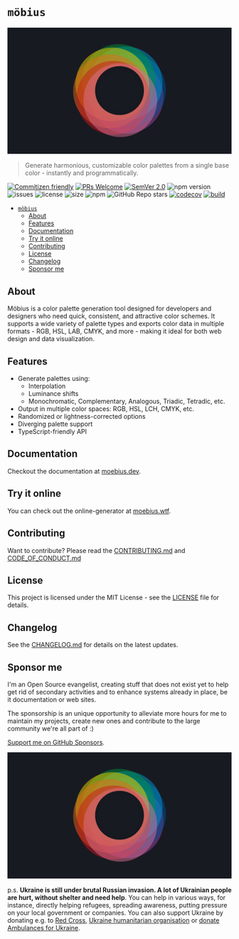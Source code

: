 # `möbius`

![logo](./docs/public/logo/logo-ring.png)

> Generate harmonious, customizable color palettes from a single base color - instantly and programmatically.

[![Commitizen friendly](https://img.shields.io/badge/commitizen-friendly-brightgreen.svg)](http://commitizen.github.io/cz-cli/) [![PRs Welcome](https://img.shields.io/badge/PRs-welcome-green.svg)](http://makeapullrequest.com) [![SemVer 2.0](https://img.shields.io/badge/SemVer-2.0-green.svg)](http://semver.org/spec/v2.0.0.html) ![npm version](https://img.shields.io/npm/v/@phun-ky/moebius) ![issues](https://img.shields.io/github/issues/phun-ky/moebius) ![license](https://img.shields.io/npm/l/@phun-ky/moebius) ![size](https://img.shields.io/bundlephobia/min/@phun-ky/moebius) ![npm](https://img.shields.io/npm/dm/%40phun-ky/moebius) ![GitHub Repo stars](https://img.shields.io/github/stars/phun-ky/moebius) [![codecov](https://codecov.io/gh/phun-ky/moebius/graph/badge.svg?token=VA91DL7ZLZ)](https://codecov.io/gh/phun-ky/moebius) [![build](https://github.com/phun-ky/moebius/actions/workflows/check.yml/badge.svg)](https://github.com/phun-ky/moebius/actions/workflows/check.yml)

- [`möbius`](#möbius)
  - [About](#about)
  - [Features](#features)
  - [Documentation](#documentation)
  - [Try it online](#try-it-online)
  - [Contributing](#contributing)
  - [License](#license)
  - [Changelog](#changelog)
  - [Sponsor me](#sponsor-me)

## About

Möbius is a color palette generation tool designed for developers and designers who need quick, consistent, and attractive color schemes. It supports a wide variety of palette types and exports color data in multiple formats - RGB, HSL, LAB, CMYK, and more - making it ideal for both web design and data visualization.

## Features

- Generate palettes using:
  - Interpolation
  - Luminance shifts
  - Monochromatic, Complementary, Analogous, Triadic, Tetradic, etc.
- Output in multiple color spaces: RGB, HSL, LCH, CMYK, etc.
- Randomized or lightness-corrected options
- Diverging palette support
- TypeScript-friendly API

## Documentation

Checkout the documentation at [moebius.dev](https://moebius.dev).

## Try it online

You can check out the online-generator at [moebius.wtf](https://moebius.wtf/).

## Contributing

Want to contribute? Please read the [CONTRIBUTING.md](https://github.com/phun-ky/moebius/blob/main/CONTRIBUTING.md) and [CODE_OF_CONDUCT.md](https://github.com/phun-ky/moebius/blob/main/CODE_OF_CONDUCT.md)

## License

This project is licensed under the MIT License - see the [LICENSE](https://github.com/phun-ky/moebius/blob/main/LICENSE) file for details.

## Changelog

See the [CHANGELOG.md](https://github.com/phun-ky/moebius/blob/main/CHANGELOG.md) for details on the latest updates.

## Sponsor me

I'm an Open Source evangelist, creating stuff that does not exist yet to help get rid of secondary activities and to enhance systems already in place, be it documentation or web sites.

The sponsorship is an unique opportunity to alleviate more hours for me to maintain my projects, create new ones and contribute to the large community we're all part of :)

[Support me on GitHub Sponsors](https://github.com/sponsors/phun-ky).

![logo](./docs/public/logo/logo-ring.png)

p.s. **Ukraine is still under brutal Russian invasion. A lot of Ukrainian people are hurt, without shelter and need help**. You can help in various ways, for instance, directly helping refugees, spreading awareness, putting pressure on your local government or companies. You can also support Ukraine by donating e.g. to [Red Cross](https://www.icrc.org/en/donate/ukraine), [Ukraine humanitarian organisation](https://savelife.in.ua/en/donate-en/#donate-army-card-weekly) or [donate Ambulances for Ukraine](https://www.gofundme.com/f/help-to-save-the-lives-of-civilians-in-a-war-zone).
